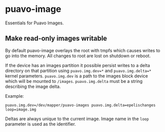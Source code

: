 
# puavo-image

Essentials for Puavo Images.

## Make read-only images writable

By default puavo-image overlays the root with tmpfs which causes writes to go
into the memory. All changes to root are lost on shutdown or reboot.

If the device has an images partition it possible persist writes to a delta
directory on that partition using `puavo.img.dev=*` and `puavo.img.delta=*`
kernel parameters. `puavo.img.dev` is a path to the images block device which
will be mounted to `/images`. `puavo.img.delta` must be a string describing the
image delta.

Example:

    puavo.img.dev=/dev/mapper/puavo-images puavo.img.delta=epelischanges loop=image.img

Deltas are always unique to the current image. Image name in the `loop`
parameter is used as the identifier.

